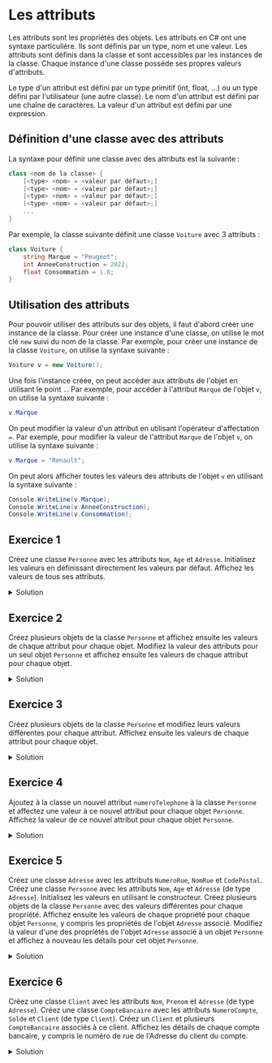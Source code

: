 # Les attributs

Les attributs sont les propriétés des objets. Les attributs en C# ont une syntaxe particulière. Ils sont définis par un type, nom et une valeur. Les attributs sont définis dans la classe et sont accessibles par les instances de la classe. Chaque instance d'une classe possède ses propres valeurs d'attributs. 

Le type d'un attribut est défini par un type primitif (int, float,  ...) ou un type défini par l'utilisateur (une autre classe). Le nom d'un attribut est défini par une chaîne de caractères. La valeur d'un attribut est défini par une expression.

## Définition d'une classe avec des attributs

La syntaxe pour définir une classe avec des attributs est la suivante :

```csharp
class <nom de la classe> {
    [<type> <nom> = <valeur par défaut>;] 
    [<type> <nom> = <valeur par défaut>;] 
    [<type> <nom> = <valeur par défaut>;] 
    [<type> <nom> = <valeur par défaut>;] 
    ...
}
```

Par exemple, la classe suivante définit une classe `Voiture` avec 3 attributs :

```csharp
class Voiture {
    string Marque = "Peugeot";
    int AnneeConstruction = 2022;
    float Consommation = 1.8;
}
```

## Utilisation des attributs

Pour pouvoir utiliser des attributs sur des objets, il faut d'abord créer une instance de la classe. Pour créer une instance d'une classe, on utilise le mot clé `new` suivi du nom de la classe. Par exemple, pour créer une instance de la classe `Voiture`, on utilise la syntaxe suivante :

```csharp
Voiture v = new Voiture();
```

Une fois l'instance créée, on peut accéder aux attributs de l'objet en utilisant le point `.`. Par exemple, pour accéder à l'attribut `Marque` de l'objet `v`, on utilise la syntaxe suivante :

```csharp
v.Marque
```

On peut modifier la valeur d'un attribut en utilisant l'opérateur d'affectation `=`. Par exemple, pour modifier la valeur de l'attribut `Marque` de l'objet `v`, on utilise la syntaxe suivante :

```csharp
v.Marque = "Renault";
```

On peut alors afficher toutes les valeurs des attributs de l'objet `v` en utilisant la syntaxe suivante :

```csharp
Console.WriteLine(v.Marque);
Console.WriteLine(v.AnneeConstruction);
Console.WriteLine(v.Consommation);
```




## Exercice 1

Créez une classe ```Personne``` avec les attributs ```Nom```, ```Age``` et ```Adresse```. Initialisez les valeurs en définissant directement les valeurs par défaut. Affichez les valeurs de tous ses attributs.


<details>
	<summary>Solution</summary>

```csharp
class Personne {
    public string Nom = "Dupont";
    public int Age = 20;
    public string Adresse = "1 rue de la paix";
    public static void Main() {
        Personne p = new Personne();
        Console.WriteLine(p.Nom);
        Console.WriteLine(p.Age);
        Console.WriteLine(p.Adresse);
    }
}
```

</details>

## Exercice 2

Créez plusieurs objets de la classe ```Personne``` et affichez ensuite les valeurs de chaque attribut pour chaque objet. Modifiez la valeur des attributs pour un seul objet ```Personne``` et affichez ensuite les valeurs de chaque attribut pour chaque objet.

<details>
    <summary>Solution</summary>

```csharp
class Personne {
    public string Nom = "Dupont";
    public int Age = 20;
    public string Adresse = "1 rue de la paix";

    public static void Main() {
        Personne p1 = new Personne();
        Personne p2 = new Personne();
        Personne p3 = new Personne();
        Console.WriteLine(p1.Nom);
        Console.WriteLine(p1.Age);
        Console.WriteLine(p1.Adresse);
        Console.WriteLine(p2.Nom);
        Console.WriteLine(p2.Age);
        Console.WriteLine(p2.Adresse);
        Console.WriteLine(p3.Nom);
        Console.WriteLine(p3.Age);
        Console.WriteLine(p3.Adresse);
        p1.Nom = "Dupond";
        p1.Age = 30;
        p1.Adresse = "2 rue de la paix";
        Console.WriteLine(p1.Nom);
        Console.WriteLine(p1.Age);
        Console.WriteLine(p1.Adresse);
        Console.WriteLine(p2.Nom);
        Console.WriteLine(p2.Age);
        Console.WriteLine(p2.Adresse);
        Console.WriteLine(p3.Nom);
        Console.WriteLine(p3.Age);
        Console.WriteLine(p3.Adresse);
    }
}
```

On peut remarquer que les valeurs des attributs de l'objet ```p2``` et ```p3``` n'ont pas été modifiées.

</details>


## Exercice 3

Créez plusieurs objets de la classe ```Personne``` et modifiez leurs valeurs différentes pour chaque attribut. Affichez ensuite les valeurs de chaque attribut pour chaque objet.

<details>
    <summary>Solution</summary>

```csharp
class Personne {
    public string Nom = "Dupont";
    public int Age = 20;
    public string Adresse = "1 rue de la paix";

    public static void Main() {
        Personne p1 = new Personne();
        Personne p2 = new Personne();
        Personne p3 = new Personne();
        p1.Nom = "Dupond";
        p1.Age = 30;
        p1.Adresse = "2 rue de la paix";
        p2.Nom = "Durand";
        p2.Age = 40;
        p2.Adresse = "3 rue de la paix";
        p3.Nom = "Martin";
        p3.Age = 50;
        p3.Adresse = "4 rue de la paix";

        Console.WriteLine(p1.Nom);
        Console.WriteLine(p1.Age);
        Console.WriteLine(p1.Adresse);
        Console.WriteLine(p2.Nom);
        Console.WriteLine(p2.Age);
        Console.WriteLine(p2.Adresse);
        Console.WriteLine(p3.Nom);
        Console.WriteLine(p3.Age);
        Console.WriteLine(p3.Adresse);
    }
}
```

</details>

## Exercice 4

Ajoutez à la classe un nouvel attribut ```numeroTelephone``` à la classe ```Personne``` et affectez une valeur à ce nouvel attribut pour chaque objet ```Personne```. Affichez la valeur de ce nouvel attribut pour chaque objet ```Personne```.

<details>
    <summary>Solution</summary>

```csharp
class Personne {
    public string Nom = "Dupont";
    public int Age = 20;
    public string Adresse = "1 rue de la paix";
    public string numeroTelephone = "0123456789";
    
    public static void Main() {
        Personne p1 = new Personne();
        Personne p2 = new Personne();
        Personne p3 = new Personne();
        p1.Nom = "Dupond";
        p1.Age = 30;
        p1.Adresse = "2 rue de la paix";
        p1.numeroTelephone = "0123456788";
        p2.Nom = "Durand";
        p2.Age = 40;
        p2.Adresse = "3 rue de la paix";
        p2.numeroTelephone = "0123456787";
        p3.Nom = "Martin";
        p3.Age = 50;
        p3.Adresse = "4 rue de la paix";
        p3.numeroTelephone = "0123456786";
        Console.WriteLine(p1.numeroTelephone);
        Console.WriteLine(p2.numeroTelephone);
        Console.WriteLine(p3.numeroTelephone);
    }
}
``` 

</details>

## Exercice 5

Créez une classe ```Adresse``` avec les attributs ```NumeroRue```, ```NomRue``` et ```CodePostal```.
Créez une classe ```Personne``` avec les attributs ```Nom```, ```Age``` et ```Adresse``` (de type ```Adresse```). Initialisez les valeurs en utilisant le constructeur.
Créez plusieurs objets de la classe ```Personne``` avec des valeurs différentes pour chaque propriété.
Affichez ensuite les valeurs de chaque propriété pour chaque objet ```Personne```, y compris les propriétés de l'objet ```Adresse``` associé.
Modifiez la valeur d'une des propriétés de l'objet ```Adresse``` associé à un objet ```Personne``` et affichez à nouveau les détails pour cet objet ```Personne```.

<details>
    <summary>Solution</summary>

```csharp
class Adresse {
    public int NumeroRue;
    public string NomRue;
    public string CodePostal;
}

class Personne {
    public string Nom;
    public int Age;
    public Adresse Adresse;
}

class Program {
    static void Main() {
        Adresse a1 = new Adresse();
        a1.NumeroRue = 1;
        a1.NomRue = "rue de la paix";
        a1.CodePostal = "75000";

        Personne p1 = new Personne();
        p1.Nom = "Dupont";
        p1.Age = 20;
        p1.Adresse = a1;

        Console.WriteLine(p1.Nom);
        Console.WriteLine(p1.Age);
        Console.WriteLine(p1.Adresse.NumeroRue);
        Console.WriteLine(p1.Adresse.NomRue);
        Console.WriteLine(p1.Adresse.CodePostal);

        a1.NumeroRue = 2;

        Console.WriteLine(p1.Nom);
        Console.WriteLine(p1.Age);
        Console.WriteLine(p1.Adresse.NumeroRue);
        Console.WriteLine(p1.Adresse.NomRue);
        Console.WriteLine(p1.Adresse.CodePostal);
    }
}
```

</details>

## Exercice 6

Créez une classe ```Client``` avec les attributs ```Nom```, ```Prenom``` et ```Adresse``` (de type ```Adresse```). Créez une classe ```CompteBancaire``` avec les attributs ```NumeroCompte```, ```Solde``` et ```Client``` (de type ```Client```). Créez un ```Client``` et plusieurs ```CompteBancaire``` associés à ce client.  Affichez les détails de chaque compte bancaire, y compris le numéro de rue de l'Adresse du client du compte.

<details>
    <summary>Solution</summary>

```csharp
class Adresse {
    public int NumeroRue;
    public string NomRue;
    public string CodePostal;
}

class Client {
    public string Nom;
    public string Prenom;
    public Adresse Adresse;
}

class CompteBancaire {
    public string NumeroCompte;
    public double Solde;
    public Client Client;
}

class Program {
    public static void Main() {
        Adresse a1 = new Adresse();
        a1.NumeroRue = 1;
        a1.NomRue = "rue de la paix";
        a1.CodePostal = "75000";

        Client c1 = new Client();
        c1.Nom = "Dupont";
        c1.Prenom = "Jean";
        c1.Adresse = a1;

        CompteBancaire cb1 = new CompteBancaire();
        cb1.NumeroCompte = "123456789";
        cb1.Solde = 1000;
        cb1.Client = c1;

        CompteBancaire cb2 = new CompteBancaire();
        cb2.NumeroCompte = "987654321";
        cb2.Solde = 2000;
        cb2.Client = c1;

        Console.WriteLine(cb1.NumeroCompte);
        Console.WriteLine(cb1.Solde);
        Console.WriteLine(cb1.Client.Nom);
        Console.WriteLine(cb1.Client.Prenom);
        Console.WriteLine(cb1.Client.Adresse.NumeroRue);
        Console.WriteLine(cb1.Client.Adresse.NomRue);
        Console.WriteLine(cb1.Client.Adresse.CodePostal);

        Console.WriteLine(cb2.NumeroCompte);
        Console.WriteLine(cb2.Solde);
        Console.WriteLine(cb2.Client.Nom);
        Console.WriteLine(cb2.Client.Prenom);
        Console.WriteLine(cb2.Client.Adresse.NumeroRue);
        Console.WriteLine(cb2.Client.Adresse.NomRue);
        Console.WriteLine(cb2.Client.Adresse.CodePostal);
    }
}
```

</details>
